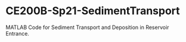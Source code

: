# CE200B-Sp21-SedimentTransport
MATLAB Code for Sediment Transport and Deposition in Reservoir Entrance.
